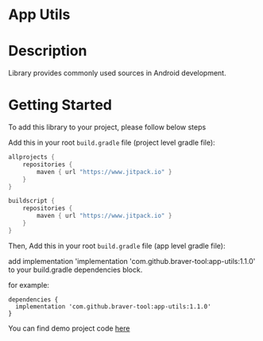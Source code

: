 # App Utils

# Description

Library provides commonly used sources in Android development.


# Getting Started

To add this library to your project, please follow below steps

Add this in your root `build.gradle` file (project level gradle file):

```gradle
allprojects {
    repositories {
        maven { url "https://www.jitpack.io" }
    }
}

buildscript {
    repositories {
        maven { url "https://www.jitpack.io" }
    }
}
```

Then, Add this in your root `build.gradle` file (app level gradle file):

  add implementation 'implementation 'com.github.braver-tool:app-utils:1.1.0' to your build.gradle dependencies block.

  for example:

  ```
  dependencies {
    implementation 'com.github.braver-tool:app-utils:1.1.0'
  }
  ```

You can find demo project code [here](https://github.com/braver-tool/app-utils)
